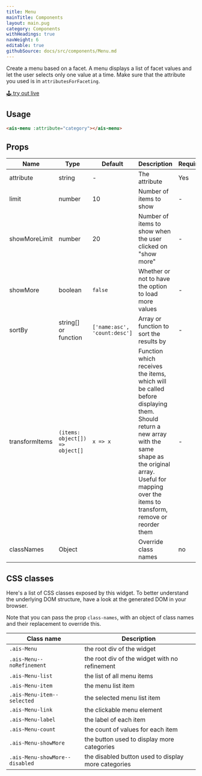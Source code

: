 ```yaml
---
title: Menu
mainTitle: Components
layout: main.pug
category: Components
withHeadings: true
navWeight: 6
editable: true
githubSource: docs/src/components/Menu.md
---
```


Create a menu based on a facet. A menu displays a list of facet values and let the user selects only one value at a time. Make sure that the attribute you used is in `attributesForFaceting`.

<a class="btn btn-static-theme" href="stories/?selectedKind=Menu">🕹 try out live</a>

## Usage

```html
<ais-menu :attribute="category"></ais-menu>
```

## Props

Name | Type | Default | Description | Required
---|---|---|---|---
attribute | string | - | The attribute | Yes
limit | number | 10 | Number of items to show | -
showMoreLimit | number | 20 | Number of items to show when the user clicked on "show more" | -
showMore | boolean | `false` | Whether or not to have the option to load more values | -
sortBy | string[] or function | `['name:asc', 'count:desc']` | Array or function to sort the results by | -
transformItems | `(items: object[]) => object[]` | `x => x` | Function which receives the items, which will be called before displaying them. Should return a new array with the same shape as the original array. Useful for mapping over the items to transform, remove or reorder them | -
classNames | Object | | Override class names | no

## CSS classes

Here's a list of CSS classes exposed by this widget. To better understand the underlying DOM structure, have a look at the generated DOM in your browser.

Note that you can pass the prop `class-names`, with an object of class names and their replacement to override this.

Class name | Description
---|---
`.ais-Menu` | the root div of the widget
`.ais-Menu--noRefinement` | the root div of the widget with no refinement
`.ais-Menu-list` | the list of all menu items
`.ais-Menu-item` | the menu list item
`.ais-Menu-item--selected` | the selected menu list item
`.ais-Menu-link` | the clickable menu element
`.ais-Menu-label` | the label of each item
`.ais-Menu-count` | the count of values for each item
`.ais-Menu-showMore` | the button used to display more categories
`.ais-Menu-showMore--disabled` | the disabled button used to display more categories
